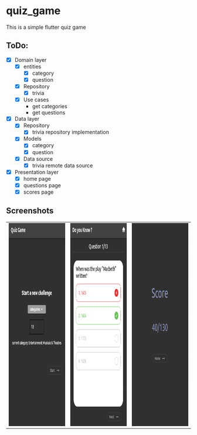 # quiz_game

This is a simple flutter quiz game


## ToDo:
- [X] Domain layer
  - [X] entities
      - [X] category
      - [X] question
   - [X] Repository
      - [X] trivia
  - [X] Use cases
      - get categories
      - get questions
- [X] Data layer
  - [X] Repository
      - [X] trivia repository implementation
  - [X] Models
      - [X] category
      - [X] question
  - [X] Data source
      - [X] trivia remote data source
- [X] Presentation layer
  - [X] home page
  - [X] questions page
  - [X] scores page

## Screenshots
<table>
  <tr>
    <td><img src="assets/screenshots/screen1.png" width=318  height=552></td>
    <td><img src="assets/screenshots/screen2.png" width=318  height=552></td>
    <td><img src="assets/screenshots/screen3.png" width=318  height=552></td>
  </tr>
 </table>
